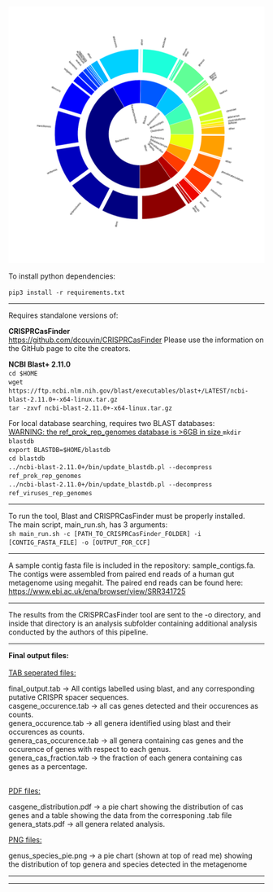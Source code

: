 ![alt text](https://github.com/sareeves96/crispr_metagenomics_pipeline/blob/main/genus_species_pie.png?raw=true)

To install python dependencies:

`pip3 install -r requirements.txt`
***

Requires standalone versions of:

<b> CRISPRCasFinder </b> <br/>
https://github.com/dcouvin/CRISPRCasFinder
Please use the information on the GitHub page to cite the creators.

<b> NCBI Blast+ 2.11.0 </b> <br/>
`cd $HOME`  
`wget https://ftp.ncbi.nlm.nih.gov/blast/executables/blast+/LATEST/ncbi-blast-2.11.0+-x64-linux.tar.gz`  
`tar -zxvf ncbi-blast-2.11.0+-x64-linux.tar.gz`

For local database searching, requires two BLAST databases: <br/>
<u> WARNING: the ref_prok_rep_genomes database is >6GB in size </u> 
`mkdir blastdb`  
`export BLASTDB=$HOME/blastdb`  
`cd blastdb`  
`../ncbi-blast-2.11.0+/bin/update_blastdb.pl --decompress ref_prok_rep_genomes`  
`../ncbi-blast-2.11.0+/bin/update_blastdb.pl --decompress ref_viruses_rep_genomes`  

***
To run the tool, Blast and CRISPRCasFinder must be properly installed.  
The main script, main_run.sh, has 3 arguments:  
`sh main_run.sh -c [PATH_TO_CRISPRCasFinder_FOLDER] -i [CONTIG_FASTA_FILE] -o [OUTPUT_FOR_CCF]`
***
A sample contig fasta file is included in the repository: sample_contigs.fa. The contigs were assembled from paired end reads of a human gut metagenome using megahit. The paired end reads can be found here:  
https://www.ebi.ac.uk/ena/browser/view/SRR341725
***
The results from the CRISPRCasFinder tool are sent to the -o directory, and inside that directory is an analysis subfolder containing additional analysis conducted by the authors of this pipeline.
***
<b> Final output files:  </b> <br/>
<br/>
<u> TAB seperated files: </u> <br/>

final_output.tab -> All contigs labelled using blast, and any corresponding putative CRISPR spacer sequences. <br/>
casgene_occurence.tab -> all cas genes detected and their occurences as counts. <br/>
genera_occurence.tab -> all genera identified using blast and their occurences as counts. <br/>
genera_cas_occurence.tab -> all genera containing cas genes and the occurence of genes with respect to each genus. <br/>
genera_cas_fraction.tab -> the fraction of each genera containing cas genes as a percentage. </br>
<br/>

<u> PDF files: </u> <br/>

casgene_distribution.pdf -> a pie chart showing the distribution of cas genes and a table showing the data from the corresponing .tab file <br/>
genera_stats.pdf -> all genera related analysis. <br/>

<u> PNG files: </u> <br/>

genus_species_pie.png -> a pie chart (shown at top of read me) showing the distribution of top genera and species detected in the metagenome
***
***
